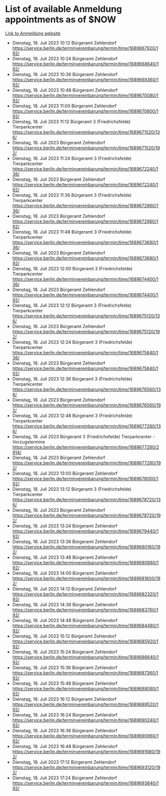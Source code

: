# List of available Anmeldung appointments as of $NOW
[Link to Anmeldung website](https://service.berlin.de/terminvereinbarung/termin/tag.php?termin=1&anliegen[]=120686&dienstleisterlist=122210,122217,327316,122219,327312,122227,327314,122231,327346,122243,327348,122254,122252,329742,122260,329745,122262,329748,122271,327278,122273,327274,122277,327276,330436,122280,327294,122282,327290,122284,327292,122291,327270,122285,327266,122286,327264,122296,327268,150230,329760,122297,327286,122294,327284,122312,329763,122314,329775,122304,327330,122311,327334,122309,327332,317869,122281,327352,122279,329772,122283,122276,327324,122274,327326,122267,329766,122246,327318,122251,327320,122257,327322,122208,327298,122226,327300&herkunft=http%3A%2F%2Fservice.berlin.de%2Fdienstleistung%2F120686%2F)
- Dienstag, 18. Juli 2023 10:12 Bürgeramt Zehlendorf https://service.berlin.de/terminvereinbarung/termin/time/1689667920/192/
- Dienstag, 18. Juli 2023 10:24 Bürgeramt Zehlendorf https://service.berlin.de/terminvereinbarung/termin/time/1689668640/192/
- Dienstag, 18. Juli 2023 10:36 Bürgeramt Zehlendorf https://service.berlin.de/terminvereinbarung/termin/time/1689669360/192/
- Dienstag, 18. Juli 2023 10:48 Bürgeramt Zehlendorf https://service.berlin.de/terminvereinbarung/termin/time/1689670080/192/
- Dienstag, 18. Juli 2023 11:00 Bürgeramt Zehlendorf https://service.berlin.de/terminvereinbarung/termin/time/1689670800/192/
- Dienstag, 18. Juli 2023 11:12 Bürgeramt 3 (Friedrichsfelde) Tierparkcenter https://service.berlin.de/terminvereinbarung/termin/time/1689671520/136/
- Dienstag, 18. Juli 2023  Bürgeramt Zehlendorf https://service.berlin.de/terminvereinbarung/termin/time/1689671520/192/
- Dienstag, 18. Juli 2023 11:24 Bürgeramt 3 (Friedrichsfelde) Tierparkcenter https://service.berlin.de/terminvereinbarung/termin/time/1689672240/136/
- Dienstag, 18. Juli 2023  Bürgeramt Zehlendorf https://service.berlin.de/terminvereinbarung/termin/time/1689672240/192/
- Dienstag, 18. Juli 2023 11:36 Bürgeramt 3 (Friedrichsfelde) Tierparkcenter https://service.berlin.de/terminvereinbarung/termin/time/1689672960/136/
- Dienstag, 18. Juli 2023  Bürgeramt Zehlendorf https://service.berlin.de/terminvereinbarung/termin/time/1689672960/192/
- Dienstag, 18. Juli 2023 11:48 Bürgeramt 3 (Friedrichsfelde) Tierparkcenter https://service.berlin.de/terminvereinbarung/termin/time/1689673680/136/
- Dienstag, 18. Juli 2023  Bürgeramt Zehlendorf https://service.berlin.de/terminvereinbarung/termin/time/1689673680/192/
- Dienstag, 18. Juli 2023 12:00 Bürgeramt 3 (Friedrichsfelde) Tierparkcenter https://service.berlin.de/terminvereinbarung/termin/time/1689674400/136/
- Dienstag, 18. Juli 2023  Bürgeramt Zehlendorf https://service.berlin.de/terminvereinbarung/termin/time/1689674400/192/
- Dienstag, 18. Juli 2023 12:12 Bürgeramt 3 (Friedrichsfelde) Tierparkcenter https://service.berlin.de/terminvereinbarung/termin/time/1689675120/136/
- Dienstag, 18. Juli 2023  Bürgeramt Zehlendorf https://service.berlin.de/terminvereinbarung/termin/time/1689675120/192/
- Dienstag, 18. Juli 2023 12:24 Bürgeramt 3 (Friedrichsfelde) Tierparkcenter https://service.berlin.de/terminvereinbarung/termin/time/1689675840/136/
- Dienstag, 18. Juli 2023  Bürgeramt Zehlendorf https://service.berlin.de/terminvereinbarung/termin/time/1689675840/192/
- Dienstag, 18. Juli 2023 12:36 Bürgeramt 3 (Friedrichsfelde) Tierparkcenter https://service.berlin.de/terminvereinbarung/termin/time/1689676560/136/
- Dienstag, 18. Juli 2023  Bürgeramt Zehlendorf https://service.berlin.de/terminvereinbarung/termin/time/1689676560/192/
- Dienstag, 18. Juli 2023 12:48 Bürgeramt 3 (Friedrichsfelde) Tierparkcenter https://service.berlin.de/terminvereinbarung/termin/time/1689677280/136/
- Dienstag, 18. Juli 2023  Bürgeramt 3 (Friedrichsfelde) Tierparkcenter - Vorzugstermine https://service.berlin.de/terminvereinbarung/termin/time/1689677280/2914/
- Dienstag, 18. Juli 2023  Bürgeramt Zehlendorf https://service.berlin.de/terminvereinbarung/termin/time/1689677280/192/
- Dienstag, 18. Juli 2023 13:00 Bürgeramt Zehlendorf https://service.berlin.de/terminvereinbarung/termin/time/1689678000/192/
- Dienstag, 18. Juli 2023 13:12 Bürgeramt 3 (Friedrichsfelde) Tierparkcenter https://service.berlin.de/terminvereinbarung/termin/time/1689678720/136/
- Dienstag, 18. Juli 2023  Bürgeramt Zehlendorf https://service.berlin.de/terminvereinbarung/termin/time/1689678720/192/
- Dienstag, 18. Juli 2023 13:24 Bürgeramt Zehlendorf https://service.berlin.de/terminvereinbarung/termin/time/1689679440/192/
- Dienstag, 18. Juli 2023 13:36 Bürgeramt Zehlendorf https://service.berlin.de/terminvereinbarung/termin/time/1689680160/192/
- Dienstag, 18. Juli 2023 13:48 Bürgeramt Zehlendorf https://service.berlin.de/terminvereinbarung/termin/time/1689680880/192/
- Dienstag, 18. Juli 2023 14:00 Bürgeramt Zehlendorf https://service.berlin.de/terminvereinbarung/termin/time/1689681600/192/
- Dienstag, 18. Juli 2023 14:12 Bürgeramt Zehlendorf https://service.berlin.de/terminvereinbarung/termin/time/1689682320/192/
- Dienstag, 18. Juli 2023 14:36 Bürgeramt Zehlendorf https://service.berlin.de/terminvereinbarung/termin/time/1689683760/192/
- Dienstag, 18. Juli 2023 14:48 Bürgeramt Zehlendorf https://service.berlin.de/terminvereinbarung/termin/time/1689684480/192/
- Dienstag, 18. Juli 2023 15:12 Bürgeramt Zehlendorf https://service.berlin.de/terminvereinbarung/termin/time/1689685920/192/
- Dienstag, 18. Juli 2023 15:24 Bürgeramt Zehlendorf https://service.berlin.de/terminvereinbarung/termin/time/1689686640/192/
- Dienstag, 18. Juli 2023 15:36 Bürgeramt Zehlendorf https://service.berlin.de/terminvereinbarung/termin/time/1689687360/192/
- Dienstag, 18. Juli 2023 15:48 Bürgeramt Zehlendorf https://service.berlin.de/terminvereinbarung/termin/time/1689688080/192/
- Dienstag, 18. Juli 2023 16:12 Bürgeramt Zehlendorf https://service.berlin.de/terminvereinbarung/termin/time/1689689520/192/
- Dienstag, 18. Juli 2023 16:24 Bürgeramt Zehlendorf https://service.berlin.de/terminvereinbarung/termin/time/1689690240/192/
- Dienstag, 18. Juli 2023 16:36 Bürgeramt Zehlendorf https://service.berlin.de/terminvereinbarung/termin/time/1689690960/192/
- Dienstag, 18. Juli 2023 16:48 Bürgeramt Zehlendorf https://service.berlin.de/terminvereinbarung/termin/time/1689691680/192/
- Dienstag, 18. Juli 2023 17:12 Bürgeramt Zehlendorf https://service.berlin.de/terminvereinbarung/termin/time/1689693120/192/
- Dienstag, 18. Juli 2023 17:24 Bürgeramt Zehlendorf https://service.berlin.de/terminvereinbarung/termin/time/1689693840/192/
